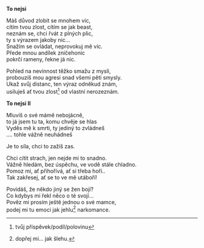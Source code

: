 __To nejsi__ 

Máš důvod zlobit se mnohem víc,  
cítím tvou zlost, cítím se jak beast,  
neznám se, chci řvát z plných plic,  
ty s výrazem jakoby nic...  
Snažím se ovládat, neprovokuj mě víc.  
Přede mnou andílek zničehonic  
pokrčí rameny, řekne já nic.  

Pohled na nevinnost těžko smažu z mysli,  
probouzíš mou agresi snad všemi pěti smysly.  
Ukaž svůj distanc, ten výraz odněkud znám,  
usiluješ ať tvou zlost[^1] od vlastní nerozeznám.

__To nejsi II__  

Mluvíš o své mámě nebojácně,  
to já jsem tu ta, komu chvěje se hlas  
Vyděs mě k smrti, ty jediný to zvládneš  
.... tohle vážně neuhádneš  

Je to síla, chci to zažíš zas.  

Chci cítit strach, jen nejde mi to snadno.  
Vážně hledám, bez úspěchu, ve vodě stále chladno.  
Pomoz mi, ať přihořívá, ať si třeba hoří..  
Tak zakřesej, ať se to ve mě utáboří!  

Povidáš, že někdo jiný se žen bojí?  
Co kdybys mi řekl něco o té svojí...  
Pověz mi prosím ještě jednou o své mamce,  
podej mi tu emoci jak jehlu[^2] narkomance.  


[^1]: tvůj příspěvek/podíl/polovinu
[^2]: dopřej mi... jak šlehu.
